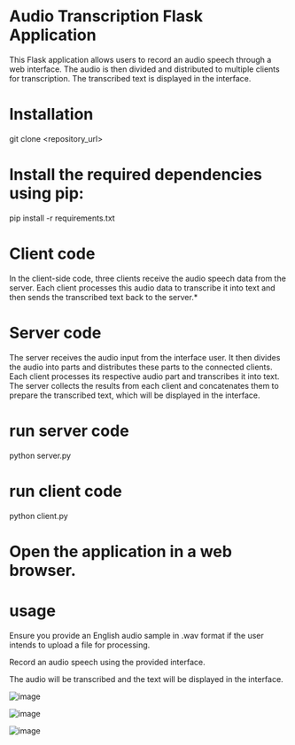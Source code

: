 # Audio Transcription Flask Application
This Flask application allows users to record an audio speech through a web interface. The audio is then divided and distributed to multiple clients for transcription. The transcribed text is displayed in the interface.
# Installation
git clone <repository_url>
# Install the required dependencies using pip:
pip install -r requirements.txt

# Client code
In the client-side code, three clients receive the audio speech data from the server. Each client processes this audio data to transcribe it into text and then sends the transcribed text back to the server.*
# Server code 
The server receives the audio input from the interface user. It then divides the audio into parts and distributes these parts to the connected clients. Each client processes its respective audio part and transcribes it into text. The server collects the results from each client and concatenates them to prepare the transcribed text, which will be displayed in the interface.
# run server code 
python server.py
# run client code
python client.py
# Open the application in a web browser.
# usage 
Ensure you provide an English audio sample in .wav format if the user intends to upload a file for processing.

Record an audio speech using the provided interface.

The audio will be transcribed and the text will be displayed in the interface.


![image](https://github.com/Edge-project-team/Flaskapplication/assets/106774025/025c58fb-6b78-44e6-9d48-9c9418faa7f9)


![image](https://github.com/Edge-project-team/Flaskapplication/assets/106774025/ab6e48bc-43ee-466d-8968-406e343cbd11)


![image](https://github.com/Edge-project-team/Flaskapplication/assets/106774025/89c07232-8344-43b3-9e8b-948613595f94)
